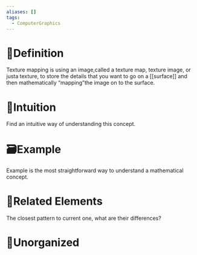 ```yaml
---
aliases: []
tags:
  - ComputerGraphics
---
```



# 📝Definition
Texture mapping is using an image,called a texture map, texture image, or justa texture, to store the details that you want to go on a [[surface]] and then mathematically “mapping”the image on to the surface.

# 🧠Intuition
Find an intuitive way of understanding this concept.

# 🗃Example
Example is the most straightforward way to understand a mathematical concept.

# 🌱Related Elements
The closest pattern to current one, what are their differences?


# 🍂Unorganized
